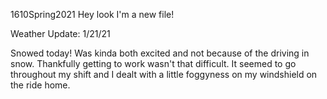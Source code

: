 1610Spring2021
Hey look I'm a new file!

Weather Update: 1/21/21

Snowed today! Was kinda both excited and not because of the driving in snow.
Thankfully getting to work wasn't that difficult. It seemed to go throughout my
shift and I dealt with a little foggyness on my windshield on the ride home.
